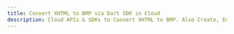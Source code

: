 ---title: Convert XHTML to BMP via Dart SDK in Clouddescription: Cloud APIs & SDKs to Convert XHTML to BMP. Also Create, Edit & Render Microsoft Word & OpenOffice documents in the Cloud.---